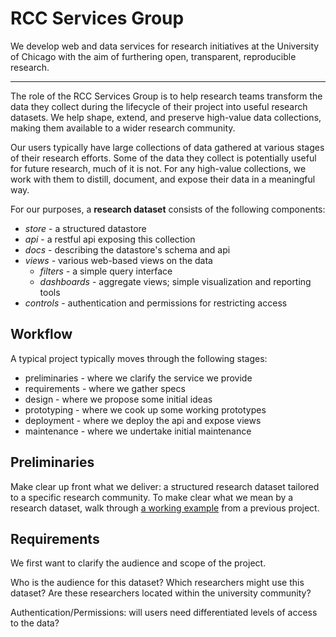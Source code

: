 # RCC Services Group

We develop web and data services for research initiatives at the University of Chicago with the aim of furthering open, transparent, reproducible research.

---

The role of the RCC Services Group is to help research teams transform the data they collect during the lifecycle of their project into useful research datasets.  We help shape, extend, and preserve high-value data collections, making them available to a wider research community.

Our users typically have large collections of data gathered at various stages of their research efforts.  Some of the data they collect is potentially useful for future research, much of it is not.  For any high-value collections, we work with them to distill, document, and expose their data in a meaningful way.

For our purposes, a **research dataset** consists of the following components:

* *store* - a structured datastore
* *api* - a restful api exposing this collection
* *docs* - describing the datastore's schema and api
* *views* - various web-based views on the data
  * *filters* - a simple query interface
  * *dashboards* - aggregate views; simple visualization and reporting tools
* *controls* - authentication and permissions for restricting access


## Workflow

A typical project typically moves through the following stages:

* preliminaries - where we clarify the service we provide
* requirements - where we gather specs
* design - where we propose some initial ideas
* prototyping - where we cook up some working prototypes
* deployment - where we deploy the api and expose views
* maintenance - where we undertake initial maintenance


## Preliminaries

Make clear up front what we deliver: a structured research dataset tailored
to a specific research community.  To make clear what we mean by a research
dataset, walk through [a working example](http://harvest.research.chop.edu/demo/) from a previous project.


## Requirements

We first want to clarify the audience and scope of the project.

Who is the audience for this dataset?  Which researchers might use this dataset?  Are these researchers located within the university community?  

Authentication/Permissions: will users need differentiated levels of access to the data?
